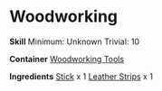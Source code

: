 <!-- TITLE: Leather Wrapped Handle -->
<!-- SUBTITLE:  -->
# Woodworking
**Skill**
Minimum: Unknown
Trivial: 10

**Container**
[Woodworking Tools](woodworking-tools)

**Ingredients**
[Stick](stick) x 1
[Leather Strips](leather-strips) x 1